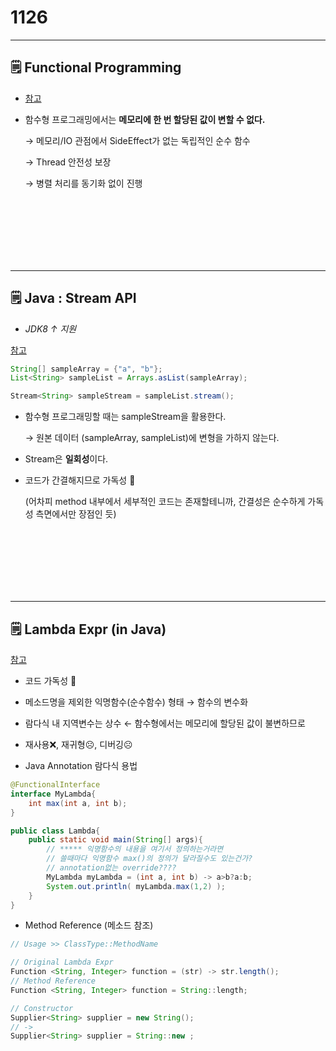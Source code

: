 # 1126

---

## 🗒️ Functional Programming

- [참고](https://mangkyu.tistory.com/111)
- 함수형 프로그래밍에서는 **메모리에 한 번 할당된 값이 변할 수 없다.**
    
    → 메모리/IO 관점에서 SideEffect가 없는 독립적인 순수 함수
    
    → Thread 안전성 보장
    
    → 병렬 처리를 동기화 없이 진행
    
<br><br><br><br><br><br>

---

## 🗒️ Java : Stream API

- *JDK8 ↑ 지원*

[참고](https://mangkyu.tistory.com/112)

```java
String[] sampleArray = {"a", "b"};
List<String> sampleList = Arrays.asList(sampleArray);

Stream<String> sampleStream = sampleList.stream();
```

- 함수형 프로그래밍할 때는 sampleStream을 활용한다.
    
    →  원본 데이터 (sampleArray, sampleList)에 변형을 가하지 않는다.
    
- Stream은 **일회성**이다.
- 코드가 간결해지므로 가독성 🙂
    
    (어차피 method 내부에서 세부적인 코드는 존재할테니까, 간결성은 순수하게 가독성 측면에서만 장점인 듯)
    
<br><br><br><br><br><br>

---

## 🗒️ Lambda Expr (in Java)

[참고](https://mangkyu.tistory.com/113)

- 코드 가독성 🙂
- 메소드명을 제외한 익명함수(순수함수) 형태 → 함수의 변수화
- 람다식 내 지역변수는 상수 ← 함수형에서는 메모리에 할당된 값이 불변하므로
- 재사용❌, 재귀형☹️, 디버깅☹️

- Java Annotation 람다식 용법

```java
@FunctionalInterface
interface MyLambda{
	int max(int a, int b);
}

public class Lambda{
	public static void main(String[] args){
		// ***** 익명함수의 내용을 여기서 정의하는거라면
		// 쓸때마다 익명함수 max()의 정의가 달라질수도 있는건가?
		// annotation없는 override????
		MyLambda myLambda = (int a, int b) -> a>b?a:b;
		System.out.println( myLambda.max(1,2) );
	}
}
```

- Method Reference (메소드 참조)

```java
// Usage >> ClassType::MethodName

// Original Lambda Expr
Function <String, Integer> function = (str) -> str.length();
// Method Reference
Function <String, Integer> function = String::length;

// Constructor
Supplier<String> supplier = new String();
// ->
Supplier<String> supplier = String::new ;
```